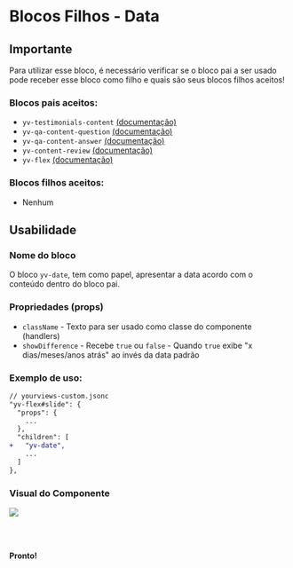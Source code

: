 # Blocos Filhos - Data

## Importante

Para utilizar esse bloco, é necessário verificar se o bloco pai a ser usado pode receber esse bloco como filho e quais são seus blocos filhos aceitos!

### Blocos pais aceitos:

 - `yv-testimonials-content` [(documentação)](https://github.com/yourviewsbyhiplatform/documentacoes/blob/master/Blocos%20Filhos%20-%20Conte%C3%BAdo%20Testemunhos.md)
 - `yv-qa-content-question` [(documentação)](#)
 - `yv-qa-content-answer` [(documentação)](#)
 - `yv-content-review` [(documentação)](#)
 - `yv-flex` [(documentação)](https://github.com/yourviewsbyhiplatform/documentacoes/blob/master/Blocos%20Filhos%20-%20Flex%20Box.md)

### Blocos filhos aceitos:

- Nenhum
 
## Usabilidade

### Nome do bloco

O bloco `yv-date`, tem como papel, apresentar a data acordo com o conteúdo dentro do bloco pai.

### Propriedades (props)

 - `className` - Texto para ser usado como classe do componente (handlers)
 - `showDifference` - Recebe `true` ou `false` - Quando `true` exibe "x dias/meses/anos atrás" ao invés da data padrão

### Exemplo de uso:

```diff
// yourviews-custom.jsonc
"yv-flex#slide": {
  "props": {
    ...
  },
  "children": [
+   "yv-date",
    ...
  ]
},
```

### Visual do Componente
![](https://i.imgur.com/okMRHqX.png)

<br>
<br>

**Pronto!**

<!--stackedit_data:
eyJoaXN0b3J5IjpbOTg5NjMyNTAzLC0xMjY5NDY1ODA2XX0=
-->